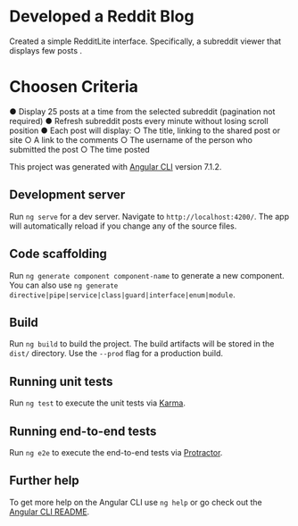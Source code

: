 # Developed a Reddit Blog

Created a simple RedditLite interface. Specifically, a subreddit viewer that displays few posts . 

# Choosen Criteria

● Display 25 posts at a time from the selected subreddit (pagination not required)
● Refresh subreddit posts every minute without losing scroll position
● Each post will display:
   ○ The title, linking to the shared post or site
   ○ A link to the comments
   ○ The username of the person who submitted the post
   ○ The time posted

This project was generated with [Angular CLI](https://github.com/angular/angular-cli) version 7.1.2.

## Development server

Run `ng serve` for a dev server. Navigate to `http://localhost:4200/`. The app will automatically reload if you change any of the source files.

## Code scaffolding

Run `ng generate component component-name` to generate a new component. You can also use `ng generate directive|pipe|service|class|guard|interface|enum|module`.

## Build

Run `ng build` to build the project. The build artifacts will be stored in the `dist/` directory. Use the `--prod` flag for a production build.

## Running unit tests

Run `ng test` to execute the unit tests via [Karma](https://karma-runner.github.io).

## Running end-to-end tests

Run `ng e2e` to execute the end-to-end tests via [Protractor](http://www.protractortest.org/).

## Further help

To get more help on the Angular CLI use `ng help` or go check out the [Angular CLI README](https://github.com/angular/angular-cli/blob/master/README.md).
